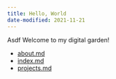 ```yaml
---
title: Hello, World
date-modified: 2021-11-21
---
```


Asdf
Welcome to my digital garden!

* [about.md](about.md)
* [index.md](index.md)
* [projects.md](projects.md)
